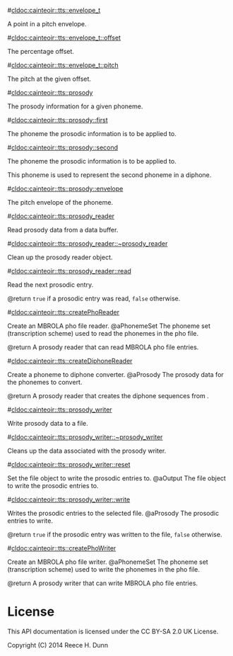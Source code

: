 #<cldoc:cainteoir::tts::envelope_t>

A point in a pitch envelope.

#<cldoc:cainteoir::tts::envelope_t::offset>

The percentage offset.

#<cldoc:cainteoir::tts::envelope_t::pitch>

The pitch at the given offset.

#<cldoc:cainteoir::tts::prosody>

The prosody information for a given phoneme.

#<cldoc:cainteoir::tts::prosody::first>

The phoneme the prosodic information is to be applied to.

#<cldoc:cainteoir::tts::prosody::second>

The phoneme the prosodic information is to be applied to.

This phoneme is used to represent the second phoneme in a diphone.

#<cldoc:cainteoir::tts::prosody::envelope>

The pitch envelope of the phoneme.

#<cldoc:cainteoir::tts::prosody_reader>

Read prosody data from a data buffer.

#<cldoc:cainteoir::tts::prosody_reader::~prosody_reader>

Clean up the prosody reader object.

#<cldoc:cainteoir::tts::prosody_reader::read>

Read the next prosodic entry.

@return `true` if a prosodic entry was read, `false` otherwise.

#<cldoc:cainteoir::tts::createPhoReader>

Create an MBROLA pho file reader.
@aPhonemeSet The phoneme set (transcription scheme) used to read the phonemes in the pho file.

@return A prosody reader that can read MBROLA pho file entries.

#<cldoc:cainteoir::tts::createDiphoneReader>

Create a phoneme to diphone converter.
@aProsody The prosody data for the phonemes to convert.

@return A prosody reader that creates the diphone sequences from <aProsody>.

#<cldoc:cainteoir::tts::prosody_writer>

Write prosody data to a file.

#<cldoc:cainteoir::tts::prosody_writer::~prosody_writer>

Cleans up the data associated with the prosody writer.

#<cldoc:cainteoir::tts::prosody_writer::reset>

Set the file object to write the prosodic entries to.
@aOutput The file object to write the prosodic entries to.

#<cldoc:cainteoir::tts::prosody_writer::write>

Writes the prosodic entries to the selected file.
@aProsody The prosodic entries to write.

@return `true` if the prosodic entry was written to the file, `false` otherwise.

#<cldoc:cainteoir::tts::createPhoWriter>

Create an MBROLA pho file writer.
@aPhonemeSet The phoneme set (transcription scheme) used to write the phonemes in the pho file.

@return A prosody writer that can write MBROLA pho file entries.

# License

This API documentation is licensed under the CC BY-SA 2.0 UK License.

Copyright (C) 2014 Reece H. Dunn
